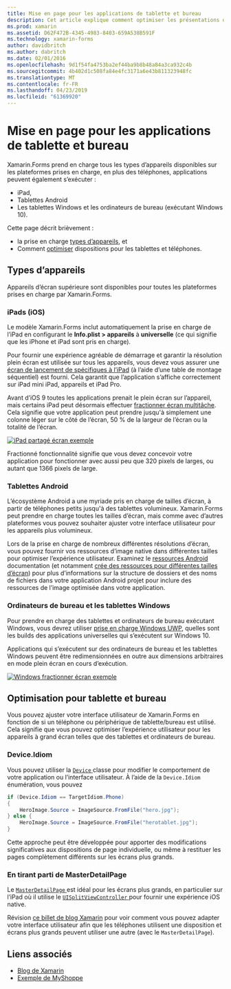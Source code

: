 ```yaml
---
title: Mise en page pour les applications de tablette et bureau
description: Cet article explique comment optimiser les présentations d’applications Xamarin.Forms pour les tablettes, par opposition aux téléphones.
ms.prod: xamarin
ms.assetid: D62F472B-4345-4983-8403-659A538B591F
ms.technology: xamarin-forms
author: davidbritch
ms.author: dabritch
ms.date: 02/01/2016
ms.openlocfilehash: 9d1f54fa4753ba2ef44ba9b8b48a84a3ca932c4b
ms.sourcegitcommit: 4b402d1c508fa84e4fc3171a6e43b811323948fc
ms.translationtype: MT
ms.contentlocale: fr-FR
ms.lasthandoff: 04/23/2019
ms.locfileid: "61369920"
---
```

# <a name="layout-for-tablet-and-desktop-apps"></a>Mise en page pour les applications de tablette et bureau

Xamarin.Forms prend en charge tous les types d’appareils disponibles sur les plateformes prises en charge, en plus des téléphones, applications peuvent également s’exécuter :

* iPad,
* Tablettes Android
* Les tablettes Windows et les ordinateurs de bureau (exécutant Windows 10).

Cette page décrit brièvement :

* la prise en charge [types d’appareils](#Device_Types), et
* Comment [optimiser](#optimize) dispositions pour les tablettes et téléphones.

<a name="Device_Types" />

## <a name="device-types"></a>Types d’appareils

Appareils d’écran supérieure sont disponibles pour toutes les plateformes prises en charge par Xamarin.Forms.

### <a name="ipads-ios"></a>iPads (iOS)

Le modèle Xamarin.Forms inclut automatiquement la prise en charge de l’iPad en configurant le **Info.plist > appareils** à **universelle** (ce qui signifie que les iPhone et iPad sont pris en charge).

Pour fournir une expérience agréable de démarrage et garantir la résolution plein écran est utilisée sur tous les appareils, vous devez vous assurer une [écran de lancement de spécifiques à l’iPad](~/ios/app-fundamentals/images-icons/launch-screens.md) (à l’aide d’une table de montage séquentiel) est fourni. Cela garantit que l’application s’affiche correctement sur iPad mini iPad, appareils et iPad Pro.

Avant d’iOS 9 toutes les applications prenait le plein écran sur l’appareil, mais certains iPad peut désormais effectuer [fractionner écran multitâche](~/ios/platform/multitasking.md).
Cela signifie que votre application peut prendre jusqu'à simplement une colonne léger sur le côté de l’écran, 50 % de la largeur de l’écran ou la totalité de l’écran.

[![](tablet-images/ipad-sml.png "iPad partagé écran exemple")](tablet-images/ipad.png#lightbox "iPad exemple d’écran de fractionnement")

Fractionné fonctionnalité signifie que vous devez concevoir votre application pour fonctionner avec aussi peu que 320 pixels de larges, ou autant que 1366 pixels de large.

### <a name="android-tablets"></a>Tablettes Android

L’écosystème Android a une myriade pris en charge de tailles d’écran, à partir de téléphones petits jusqu'à des tablettes volumineux. Xamarin.Forms peut prendre en charge toutes les tailles d’écran, mais comme avec d’autres plateformes vous pouvez souhaiter ajuster votre interface utilisateur pour les appareils plus volumineux.

Lors de la prise en charge de nombreux différentes résolutions d’écran, vous pouvez fournir vos ressources d’image native dans différentes tailles pour optimiser l’expérience utilisateur.
Examinez le [ressources Android](~/android/app-fundamentals/resources-in-android/index.md) documentation (et notamment [crée des ressources pour différentes tailles d’écran](~/android/app-fundamentals/resources-in-android/resources-for-varying-screens.md)) pour plus d’informations sur la structure de dossiers et des noms de fichiers dans votre application Android projet pour inclure des ressources de l’image optimisée dans votre application.

### <a name="windows-tablets-and-desktops"></a>Ordinateurs de bureau et les tablettes Windows

Pour prendre en charge des tablettes et ordinateurs de bureau exécutant Windows, vous devrez utiliser [prise en charge Windows UWP](~/xamarin-forms/platform/windows/installation/index.md), quelles sont les builds des applications universelles qui s’exécutent sur Windows 10.

Applications qui s’exécutent sur des ordinateurs de bureau et les tablettes Windows peuvent être redimensionnées en outre aux dimensions arbitraires en mode plein écran en cours d’exécution.

[![](tablet-images/splitscreen-sml.png "Windows fractionner écran exemple")](tablet-images/splitscreen.png#lightbox "Windows fractionner l’exemple d’écran")


<a name="optimize" />

## <a name="optimizing-for-tablet-and-desktop"></a>Optimisation pour tablette et bureau

Vous pouvez ajuster votre interface utilisateur de Xamarin.Forms en fonction de si un téléphone ou périphérique de tablette/bureau est utilisé. Cela signifie que vous pouvez optimiser l’expérience utilisateur pour les appareils à grand écran telles que des tablettes et ordinateurs de bureau.


### <a name="deviceidiom"></a>Device.Idiom

Vous pouvez utiliser la [ `Device` ](~/xamarin-forms/platform/device.md) classe pour modifier le comportement de votre application ou l’interface utilisateur. À l’aide de la `Device.Idiom` énumération, vous pouvez

```csharp
if (Device.Idiom == TargetIdiom.Phone)
{
    HeroImage.Source = ImageSource.FromFile("hero.jpg");
} else {
    HeroImage.Source = ImageSource.FromFile("herotablet.jpg");
}
```

Cette approche peut être développée pour apporter des modifications significatives aux dispositions de page individuelle, ou même à restituer les pages complètement différents sur les écrans plus grands.

### <a name="leveraging-masterdetailpage"></a>En tirant parti de MasterDetailPage

Le [ `MasterDetailPage` ](xref:Xamarin.Forms.MasterDetailPage) est idéal pour les écrans plus grands, en particulier sur l’iPad où il utilise le [ `UISplitViewController` ](xref:UIKit.UISplitViewController) pour fournir une expérience iOS native.

Révision [ce billet de blog Xamarin](https://blog.xamarin.com/bringing-xamarin-forms-apps-to-tablets/) pour voir comment vous pouvez adapter votre interface utilisateur afin que les téléphones utilisent une disposition et écrans plus grands peuvent utiliser une autre (avec le `MasterDetailPage`).



## <a name="related-links"></a>Liens associés

- [Blog de Xamarin](https://blog.xamarin.com/bringing-xamarin-forms-apps-to-tablets/)
- [Exemple de MyShoppe](https://github.com/jamesmontemagno/myshoppe)

